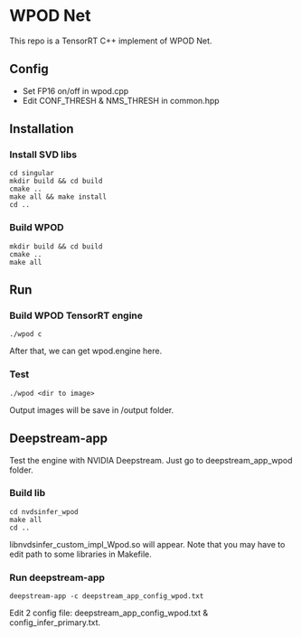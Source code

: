 # WPOD Net


This repo is a TensorRT C++ implement of WPOD Net. 

## Config

- Set FP16 on/off in wpod.cpp
- Edit CONF_THRESH & NMS_THRESH in common.hpp

## Installation


### Install SVD libs
    cd singular
    mkdir build && cd build
    cmake ..
    make all && make install
    cd ..

### Build WPOD 
    mkdir build && cd build
    cmake ..
    make all
    

## Run


### Build WPOD TensorRT engine
    ./wpod c
After that, we can get wpod.engine here.

### Test 
    ./wpod <dir to image>
Output images will be save in /output folder.



## Deepstream-app

Test the engine with NVIDIA Deepstream. Just go to deepstream_app_wpod folder.

### Build lib
    cd nvdsinfer_wpod
    make all
    cd ..
libnvdsinfer_custom_impl_Wpod.so will appear. Note that you may have to edit path to some libraries in Makefile.

### Run deepstream-app
    deepstream-app -c deepstream_app_config_wpod.txt
Edit 2 config file: deepstream_app_config_wpod.txt & config_infer_primary.txt.
    

